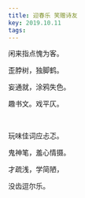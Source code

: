 ```yaml
---
title: 迎春乐 笑赠诗友
key: 2019.10.11
tags: 
---
```


闲来指点愧为客。

歪脖树，独脚鹤。

妄通就，涂鸦失色。

趣书文。戏平仄。

</br>

玩味佳词应忐忑。

鬼神笔，羞心情摄。

才疏浅，学简陋，

没齿逗尔乐。

</br>

